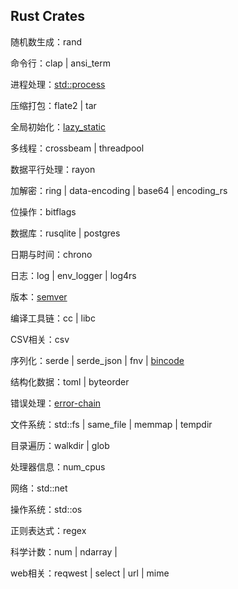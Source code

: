 ## Rust Crates

随机数生成：rand

命令行：clap | ansi_term

进程处理：[std::process](https://doc.rust-lang.org/std/process/index.html)

压缩打包：flate2 | tar

全局初始化：[lazy\_static](https://crates.io/crates/lazy_static)

多线程：crossbeam | threadpool

数据平行处理：rayon

加解密：ring | data-encoding | base64 | encoding_rs

位操作：bitflags

数据库：rusqlite | postgres

日期与时间：chrono

日志：log | env_logger | log4rs

版本：[semver](https://crates.io/crates/semver)

编译工具链：cc | libc

CSV相关：csv

序列化：serde | serde_json | fnv | [bincode](https://crates.io/crates/bincode)

结构化数据：toml | byteorder

错误处理：[error-chain](https://crates.io/crates/error-chain)

文件系统：std::fs | same_file | memmap | tempdir

目录遍历：walkdir | glob

处理器信息：num_cpus

网络：std::net

操作系统：std::os

正则表达式：regex

科学计数：num | ndarray | 

web相关：reqwest | select | url | mime 

